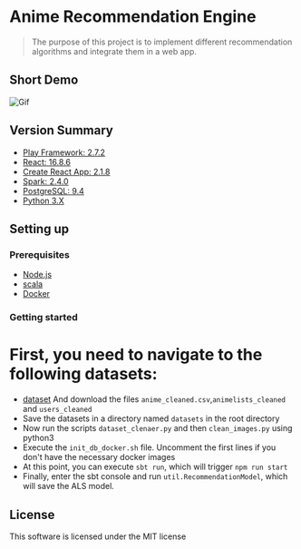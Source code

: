 # Anime Recommendation Engine

> The purpose of this project is to implement different recommendation algorithms and integrate them in a web app.
 
## Short Demo

![Gif](https://media.giphy.com/media/d9O8doAiylGW9jvgEM/giphy.gif)

## Version Summary

* [Play Framework: 2.7.2](https://www.playframework.com/documentation/2.7.x/Home)
* [React: 16.8.6](https://reactjs.org/)
* [Create React App: 2.1.8](https://github.com/facebookincubator/create-react-app)
* [Spark: 2.4.0](https://spark.apache.org)
* [PostgreSQL: 9.4](https://www.postgresql.org)
* [Python 3.X](https://www.python.org)

## Setting up

### Prerequisites

* [Node.js](https://nodejs.org/)
* [scala](https://www.scala-lang.org/download/)
* [Docker](https://www.docker.com)

### Getting started

# First, you need to navigate to the following datasets:
* [dataset](https://www.kaggle.com/azathoth42/myanimelist) And download the files `anime_cleaned.csv`,`animelists_cleaned` and `users_cleaned`
* Save the datasets in a directory named `datasets` in the root directory
* Now run the scripts `dataset_clenaer.py` and then `clean_images.py` using python3
* Execute the `init_db_docker.sh` file. Uncomment the first lines if you don't have the necessary docker images
* At this point, you can execute ``sbt run``, which will trigger ``npm run start``
* Finally, enter the sbt console and run ``util.RecommendationModel``, which will save the ALS model.


## License

This software is licensed under the MIT license
